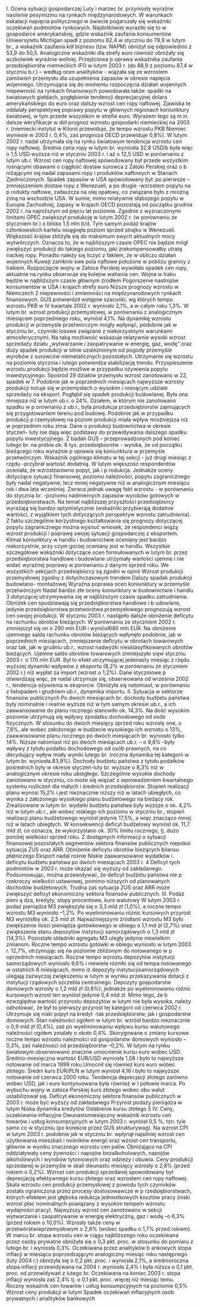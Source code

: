 I. Ocena sytuacji gospodarczej
Luty i marzec br. przyniosły wyraźne nasilenie pesymizmu na
rynkach międzynarodowych. W warunkach eskalacji napięcia politycznego
w świecie pogarszały się wskaźniki oczekiwań podmiotów rynkowych.
Najdotkliwiej wyraziło się to w gospodarce amerykańskiej, gdzie wskaźnik
zaufania konsumentów Uniwersytetu Michigan spadł z poziomu 82,4 w
styczniu do 79,9 w lutym br., a wskaźnik zaufania kół biznesu (tzw. NAPM)
obniżył się odpowiednio z 53,9 do 50,5. Analogiczne wskaźniki dla strefy
euro również obniżały się aczkolwiek wyraźnie wolniej. Przejściowa
p
oprawa wskaźnika zaufania przedsiębiorstw niemieckich IFO w lutym
2003 r. (do 88,9 z poziomu 87,4 w styczniu b.r.) – według ocen analityków -
wiązała się ze wzrostem zamówień przemysłu dla uzupełnienia zapasów w
okresie napięcia wojennego.
Utrzymująca się do momentu rozpoczęcia działań wojennych
niepewność na rynkach finansowych powodowała także: spadki na
światowych giełdach, pogłębienie tendencji deprecjacyjnej dolara
amerykańskiego do euro oraz dalszy wzrost cen ropy naftowej. Zjawiska te
oddalały perspektywę poprawy popytu w głównych regionach koniunktury
światowej, w tym przede wszystkim w strefie euro. Wyrazem tego są m.in.
dalsze weryfikacje w dół prognoz wzrostu gospodarki niemieckiej na 2003
r. (niemiecki instytut w Kilonii przewiduje, że tempo wzrostu PKB Niemiec
wyniesie w 2003 r. 0,4%, zaś prognoza OECD przewiduje 0,8%).
W lutym 2002 r. nadal utrzymała się na rynku światowym tendencja
wzrostu cen ropy naftowej. Średnia cena ropy w lutym br. wyniosła 32,8
USD/b była więc o 1,5 USD wyższa niż w styczniu 2003 r. i aż o 12,5 USD
w porównaniu z lutym ub.r.
Wzrost cen ropy naftowej spowodowany był przede wszystkim
rosnącymi obawami o ciągłość dostaw surowca z Zatoki Perskiej oraz
o
b
niżającymi się nadal zapasami ropy i produktów naftowych w Stanach
Zjednoczonych. Spadek zapasów w USA spowodowany był: po pierwsze –
zmniejszeniem dostaw ropy z Wenezueli, a po drugie -wzrostem popytu na
p
rodukty naftowe, zwłaszcza na olej opałowy, co związane było z mroźną
zimą na wschodzie USA.
W sumie, mimo relatywnie słabszego popytu w Europie Zachodniej,
zapasy w krajach OECD pozostają od początku grudnia 2002 r. na
najniższym od pięciu lat poziomie.
Zgodnie z wyznaczonymi limitami OPEC zwiększył produkcję w
lutym 2002 r. (w porównaniu ze styczniem br.) o blisko 1,5 mln b/d. Tym
samym podaż krajów członkowskich kartelu osiągnęła poziom sprzed
strajku w Wenezueli. Większość krajów zbliżyła się do maksimum swych
aktualnych mocy wytwórczych. Oznacza to, że w najbliższym czasie OPEC
nie będzie mógł zwiększyć produkcji do takiego poziomu, jaki
zrekompensowałby utratę irackiej ropy. Ponadto należy się liczyć z faktem,
że w obliczu działań wojennych Kuwejt zamknie swe pola naftowe
położone w pobliżu granicy z Irakiem.
Rozpoczęcie wojny w Zatoce Perskiej wywołało spadek cen ropy,
aktualnie na rynku obserwuje się kolejne wahania cen.
Wojna w Iraku będzie w najbliższym czasie głównym źródłem
Pogorszenie nastrojów
konsumentów w USA i
krajach strefy euro
Niższe prognozy
wzrostu w Niemczech
2
niepewności i zmienności na międzynarodowych rynkach finansowych.
GUS potwierdził wstępne szacunki, wg których tempo wzrostu PKB
w IV kwartale 2002 r. wyniosło 2,1%, a w całym roku 1,3%.
W lutym br. wzrost produkcji przemysłowej, w porównaniu z
analogicznym miesiącem poprzedniego roku, wyniósł 4,1%. Na dynamikę
wzrostu produkcji w przemyśle przetwórczym mogły wpłynąć, podobnie jak
w styczniu br., czynniki losowe związane z niekorzystnymi warunkami
atmosferycznymi. Na taką możliwość wskazuje relatywnie wysoki wzrost
sprzedaży działu „wytwarzanie i zaopatrywanie w energię, gaz, wodę” oraz
duży spadek produkcji w silnie uzależnionym od pogody przemyśle
wyrobów z surowców niemetalicznych pozostałych.
Utrzymanie się wzrostu na poziomie stycznia i lutego potwierdza
stabilizację trendu. Przyspieszenie wzrostu produkcji będzie możliwe w
przypadku ożywienia popytu inwestycyjnego.
Spośród 29 działów przemysłu wzrost zanotowano w 22, spadek w
7\. Podobnie jak w poprzednich miesiącach najwyższe wzrosty produkcji
notuje się w przemysłach o wysokim i rosnącym udziale sprzedaży na
eksport.
Pogłębił się spadek produkcji budowlanej. Była ona mniejsza niż w
lutym ub.r. o 24%. Działem, w którym nie zanotowano spadku w
p
orównaniu z ub.r., była produkcja przedsiębiorstw zajmujących się
przygotowaniem terenu pod budowę. Podobnie jak w przypadku produkcji
p
rzemysłowej na poziom produkcji miała wpływ mroźniejsza niż w
poprzednim roku zima. Dane o produkcji budownictwa w okresie styczeń-
luty nie dają więc podstawy do przewidywania dalszego spadku popytu
inwestycyjnego.
Z badań GUS – przeprowadzonych pod koniec lutego br. na próbie
ok. 6 tys. przedsiębiorstw - wynika, że od początku bieżącego roku wyraźnie
p
oprawia się koniunktura w przemyśle przetwórczym. Wskaźnik ogólnego
klimatu w tej sekcji \- już drugi miesiąc z rzędu -przybrał wartość dodatnią.
W lutym większość respondentów oceniała, że wzrósłzarówno popyt, jak i
p
rodukcja. Jednakże oceny dotyczące sytuacji finansowej, poziomu
należności, popytu zagranicznego były nadal negatywne, lecz mniej
negatywne niż w analogicznym miesiącu rok i dwa lata wcześniej. Zwraca
jednak uwagę fakt wzrostu - w porównaniu do stycznia br. -poziomu
nadmiernych zapasów wyrobów gotowych w przedsiębiorstwach.
Na temat najbliższej przyszłości przedsiębiorcy wyrażają się bardzo
optymistycznie (wskaźniki przybierają dodatnie wartości, z wyjątkiem tych
dotyczących perspektyw wzrostu zatrudnienia). Z faktu szczególnie
korzystnego kształtowania się prognozy dotyczącej popytu zagranicznego
można wysnuć wniosek, że respondenci wiążą wzrost produkcji i poprawę
swojej sytuacji gospodarczej z eksportem.
Klimat koniunktury w handlu i budownictwie oceniany jest bardzo
niekorzystnie, przy czym gorzej oceniany jest w handlu. Wszystkie
szczegółowe wskaźniki dotyczące ocen formułowanych w lutym br. przez
przedsiębiorstwa handlowe i budowlane utrzymały wartości ujemne i nie
widać wyraźnej poprawy w porównaniu z danymi sprzed roku.
We wszystkich sekcjach przedsiębiorcy są zgodni w opinii
Wzrost produkcji
przemysłowej zgodny z
dotychczasowym
trendem
Dalszy spadek
produkcji budowlano-
montażowej
Wyraźna poprawa ocen
koniunktury w
przemyśle
przetwórczym
Nadal bardzo złe oceny
koniunktury w
budownictwie i handlu
3
dotyczącej utrzymywania się w najbliższym czasie spadku zatrudnienia.
Obniżek cen spodziewają się przedsiębiorstwa handlowe i
b
udowlane, jedynie przedsiębiorstwa przetwórstwa przemysłowego
prognozują wzrost cen swojej produkcji.
W styczniu 2003 r. nastąpiło dalsze obniżenie deficytu na rachunku
obrotów bieżących. W porównaniu ze styczniem 2002 r. zmniejszył się on o
290 mln EUR i wyniósł680 mln EUR. Na obniżenie ujemnego salda
rachunku obrotów bieżących wpłynęło podobnie, jak w poprzednich
miesiącach, zmniejszenie deficytu w obrotach towarowych oraz tak, jak w
grudniu ub.r., wzrost nadwyżki niesklasyfikowanych obrotów bieżących.
Ujemne saldo obrotów towarowych zmniejszyło sięw styczniu 2003
r. o 170 mln EUR. Był to efekt utrzymującej jedenasty miesiąc z rzędu
wyższej dynamiki wpływów z eksportu (8,2% w porównaniu ze styczniem
2002 r.) niż wypłat za import (wzrost o 1,2%). Dane styczniowe
p
otwierdzają więc, że nadal utrzymuje się, obserwowana od września 2002
r., tendencja ożywienia w eksporcie. Obniżyła się natomiast, w porównaniu
z listopadem i grudniem ub.r., dynamika importu.
II. Sytuacja w sektorze finansów publicznych
Po dwóch miesiącach br. dochody budżetu państwa były nominalnie
i realnie wyższe niż w tym samym okresie ub.r., a ich zaawansowanie do
planu rocznego stanowiło ok. 14,3%.
Na dość wysokim poziomie utrzymują się wpływy zpodatku
dochodowego od osób fizycznych. W stosunku do dwóch miesięcy sprzed
roku wzrosły one, o 7,8%, ale wobec założonego w budżecie wysokiego ich
wzrostu o 13%, zaawansowanie planu rocznego po dwóch miesiącach br.
wyniosło tylko 14%.
Niższe natomiast niż po dwóch miesiącach ub.r. – o 9,8% -były
wpływy z tytułu podatku dochodowego od osób prawnych, na co decydujący
wpływ miały wyniki lutego br. (roczna dynamika tej kategorii w lutym br.
wyniosła 83,9%).
Dochody budżetu państwa z tytułu podatków pośrednich były w
okresie styczeń-luty br. wyższe o 8,3% niż w analogicznym okresie roku
ubiegłego. Szczególnie wysokie dochody zanotowano w styczniu, co może
się wiązać z wprowadzeniem kwartalnego systemu rozliczeń dla małych i
średnich przedsiębiorstw. Stopień realizacji planu wynosi 15,2% i jest
nieznacznie niższy niż w latach ubiegłych, co wynika z założonego
wysokiego planu budżetowego na bieżący rok.
Zrealizowane w lutym br. wydatki budżetu państwa były wyższe o
ok. 4,2% niż w lutym ub.r., ale wobec niskiego ich poziomu w styczniu br.,
stopień realizacji planu budżetowego wyniósł jedynie 17,5%, a więc
znacząco mniej niż w latach ubiegłych.
W konsekwencji deficyt budżetowy wyniósł ok. 11,7 mld zł, co
oznacza, że wykorzystano ok. 30% limitu rocznego, tj. dużo poniżej
wielkości sprzed roku.
Z dostępnych informacji o sytuacji finansowej pozostałych
segmentów sektora finansów publicznych niepokoi sytuacja ZUS oraz ARR.
Obniżenie deficytu
obrotów bieżących
bilansu płatniczego
Eksport nadal rośnie
Niskie zaawansowanie
wydatków i deficytu
budżetu państwa po
dwóch miesiącach
2003 r.
4
Deficyt tych podmiotów w 2003 r. może okazać się wyższy od zakładanego.
Podsumowując, można przewidywać, że deficyt budżetu państwa nie
p
rzekroczy wielkości ustawowej, pomimo niższych od planowanych
dochodów budżetowych. Trudna zaś sytuacja ZUS oraz ARR może
zwiększyć deficyt ekonomiczny sektora finansów publicznych.
III. Podaż pieni
ą
dza, kredyty, stopy procentowe, kurs
walutowy
W lutym 2003 r. podaż pieniądza M3 zwiększyła się o 3,3 mld zł
(1,0%), a roczne tempo wzrostu M3 wyniosło –1,2%. Po wyeliminowaniu
różnic kursowych przyrost M3 wyniósłby ok. 2,5 mld zł. Najważniejszymi
źródłami wzrostu M3 było zwiększenie ilości pieniądza gotówkowego w
obiegu o 1,1 md zł (2,7%) oraz zwiększenie stanu depozytów instytucji
samorządowych o 1,3 mld zł (14,3%). Pozostałe składniki agregatu M3
uległy jedynie niewielkim zmianom.
Roczne tempo wzrostu gotówki w obiegu wyniosło w lutym 2003 r.
12,7%, utrzymując się na poziomie zbliżonym do notowanego w
p
oprzednich miesiącach. Roczne tempo wzrostu depozytów instytucji
samorządowych wyniosło 9,6% i niewiele różniło się od tempa notowanego
w ostatnich 6 miesiącach, mimo iż depozyty instytucjisamorządowych
ulegają zazwyczaj zwiększeniu w lutym w wyniku przekazywania dotacji z
instytucji rządowych szczebla centralnego. Depozyty gospodarstw
domowych wzrosły o 1,2 mld zł (0,6%); jednakże po wyeliminowaniu
różnic kursowych wzrost ten wyniósł jedynie 0,4 mld zł. Mimo tego, że
b
ezwzględna wartość przyrostu depozytów w lutym nie była wysoka, należy
odnotować, że był to pierwszy przyrost tej kategorii od czerwca 2002 r.
Utrzymuje się niski popyt na kredyt -tak przedsiębiorstw, jak i
gospodarstw domowych. Stan należności ogółem w lutym br. wzrósł bardzo
nieznacznie o 0,9 mld zł (0,4%), zaś po wyeliminowaniu wpływu kursu
walutowego należności ogółem zmalały o około 0,4%. Skorygowane o
zmiany kursowe roczne tempo wzrostu należności od gospodarstw
domowych wyniosło –0,3%, zaś należności od przedsiębiorstw –0,2%.
W lutym na rynku światowym obserwowano znaczne umocnienie
kursu euro wobec USD. Średnio-miesięczna wartość EUR/USD wyniosła
1,08 i było to najwyższe notowanie od marca 1999 roku.Umocnił się
również kurs euro wobec złotego. Średni kurs EUR/PLN w lutym wyniósł
4,16 i było to najwyższe notowanie od czerwca 2000 roku.
Tendencja deprecjacji złotego zarówno wobec USD, jak i euro
kontynuowana była również w I połowie marca. Po wybuchu wojny w
zatoce Perskiej kurs złotego wobec obu walut ustabilizował się.
Deficyt ekonomiczny
sektora finansów
publicznych w 2003 r.
może być wyższy od
zakładanego
Przyrost podaży
pieniądza w lutym
Niska dynamika
kredytów
Osłabienie kursu
złotego
5
IV. Ceny, oczekiwania inflacyjne
Dwunastomiesięczny wskaźnik wzrostu cen towarów i usług
konsumpcyjnych w lutym 2003 r. wyniósł 0,5 %, tzn. tyle samo co w
styczniu (po korekcie przez GUS strukturywag). Na wzrost CPI w lutym
2003 r. podobnie jak w styczniu br. wpłynął najsilniej wzrost cen
użytkowania mieszkań i nośników energii oraz wzrost cen transportu,
głównie w wyniku znacznego wzrostu cen paliw. Obniżająco na CPI
oddziaływały ceny żywności i napojów bezalkoholowych, napojów
alkoholowych i wyrobów tytoniowych oraz odzieży i obuwia.
Ceny produkcji sprzedanej w przemyśle w skali dwunastu miesięcy
wzrosły o 2,8% (przed rokiem o 0,2%). Wzrost cen produkcji sprzedanej
spowodowany był deprecjacją efektywnego kursu złotego oraz wzrostem
cen ropy naftowej. Skala wzrostu cen produkcji przemysłowej z powodu
tych czynników została ograniczona przez procesy dostosowawcze w
p
rzedsiębiorstwach, których efektem jest głęboka redukcja jednostkowych
kosztów pracy (niski wzrost płac nominalnych powiązany z wysokim
tempem wzrostu wydajności pracy).
Najwyższy wzrost cen zanotowano w sekcji wytwarzanie i
zaopatrywanie w energię elektryczną, gaz i wodę –o 6,3% (przed rokiem o
10,0%). Wzrosły także ceny w przetwórstwieprzemysłowym o 2,6%
(wobec spadku o 1,7% przed rokiem).
W marcu br. stopa wzrostu cen w ciągu najbliższego roku
oczekiwana przez osoby prywatne obniżyła się o 0,3 pkt. proc. w stosunku
do pomiaru z lutego br. i wyniosła 0,3%. Oczekiwana przez analityków
b
ankowych stopa inflacji w miesiącu poprzedzającym analogiczny miesiąc
roku następnego (luty 2004 r.) obniżyła się o 0,2 pkt. proc. i wyniosła 2,1%,
a średnioroczna stopa inflacji przewidywana na 2004 r. wyniosła 2,4% i była
niższa o 0,1 pkt. proc. od przewidywań z lutego br. Oczekiwana na koniec
2003 r. stopa inflacji wyniosła zaś 2,4% tj. o 0,1 pkt. proc. więcej niż
miesiąc temu.
Roczny wskaźnik cen
towarów i usług
konsumpcyjnych na
poziomie 0,5%
Wzrost ceny produkcji
w lutym
Spadek oczekiwań
inflacyjnych osób
prywatnych i
analityków bankowych
